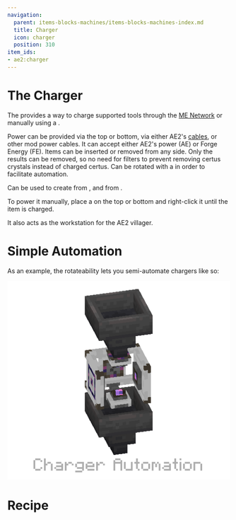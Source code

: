 ```yaml
---
navigation:
  parent: items-blocks-machines/items-blocks-machines-index.md
  title: Charger
  icon: charger
  position: 310
item_ids:
- ae2:charger
---
```

# The Charger

<BlockImage id="charger" scale="8" />

The <ItemLink id="charger"/> provides a way to charge
supported tools through the [ME Network](../../me-network.md) or manually using a <ItemLink id="crank"/>.

Power can be provided via the top or bottom, via either AE2's [cables](cables.md), or other mod power cables. It can
accept either AE2's power (AE) or Forge Energy (FE). Items can be inserted or removed from any side. Only the results can
be removed, so no need for filters to prevent removing certus crystals instead of charged certus. Can be rotated with a 
<ItemLink id="certus_quartz_wrench" /> in order to facilitate automation.

Can be used to create <ItemLink id="charged_certus_quartz_crystal"/>
from <ItemLink id="certus_quartz_crystal"/>, and <ItemLink id="meteorite_compass" /> from <ItemLink id="minecraft:compass" />.

To power it manually, place a <ItemLink id="crank"/> on the top or bottom and right-click it until the item is charged.

It also acts as the workstation for the AE2 villager.

# Simple Automation

As an example, the rotateability lets you semi-automate chargers like so:

![Charger Automation](../assets/assemblies/charger_hopper.png)


# Recipe

<RecipeFor id="charger" />